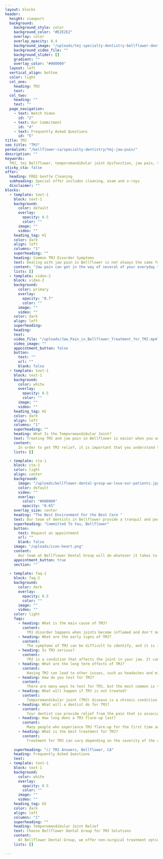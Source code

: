 ```yaml
---
layout: blocks
header:
  height: viewport
  background:
    background_style: color
    background_color: "#E2E2E2"
    overlay: color
    overlay_opacity: 0.4
    background_image: "/uploads/tmj-specialty-dentistry-bellflower-dental-bellflower-ca-hero.jpg"
    background_video_file: ""
    background_slider: []
    gradient: ""
    overlay_color: "#000000"
  layout: left
  vertical_align: bottom
  color: light
  col_one:
    heading: TMJ
    text: 
  col_two:
    heading: ""
    text: ""
  page_navigation:
    - text: Watch Video
      id: "2"
    - text: Our Commitment
      id: "4"
    - text: Frequently Asked Questions
      id: "5"
title: TMJ
seo_title: "TMJ"
permalink: "/bellflower-ca/specialty-dentistry/tmj-jaw-pain/"
description: ""
keywords:
  TMJ, tmj Bellflower, temporomandibular joint dysfunction, jaw pain, tmj treatment, tmj symptoms, tmj pain, what is tmj, tmj headache, mouth guard for tmj, tmj causes, tmj disorder, jaw clicking, sore jaw, jaw popping 
sticky_cta: false
offer:
  heading: FREE Gentle Cleaning
  subheading: Special offer includes cleaning, exam and x-rays
  disclaimer: ""
blocks:
  - template: text-1
    block: text-1
    background:
      color: default
      overlay:
        opacity: 0.5
        color: ""
      image: ""
      video: ""
    heading_tag: H1
    color: dark
    align: left
    columns: "1"
    superheading: ""
    heading: Common TMJ Disorder Symptoms
    text: Dealing with jaw pain in Bellflower is not always the same for everyone, especially the symptoms
    content: "Jaw pain can get in the way of several of your everyday tasks, especially if you have TMJ disorder, or Temporomandibular joint disorder. But how do you know if you have TMJ? You can start by recognizing if you have any of the following symptoms: jaw popping or clicking, headaches, migraines, earaches, ringing in your ears, neck pain, difficulty chewing, or a locking jaw. You don’t have to be experiencing all of these symptoms, but if you have several, it may be a sign you have TMJ. If this is the case, our team at Bellflower Dental Group* can help! Our experienced team of dental professionals can get you in for an examination and introduce you to the treatment options that are right for you. For a consultation, call us to schedule an appointment."
    lists: []
  - template: video-2
    block: video-2
    background:
      color: primary
      overlay:
        opacity: "0.7"
        color: ""
      image: ""
      video: ""
    color: dark
    align: left
    superheading: 
    heading:
    text:
    video_file: "/uploads/Jaw_Pain_in_Bellflower_Treatment_for_TMJ.mp4"
    video_image: ""
    appointment_button: false
    button:
      text: ""
      url: ""
      blank: false
  - template: text-1
    block: text-1
    background:
      color: white
      overlay:
        opacity: 0.5
        color: ""
      image: ""
      video: ""
    heading_tag: H2
    color: dark
    align: left
    columns: "1"
    superheading: ""
    heading: What Is the Temporomandibular Joint?
    text: Treating TMJ and jaw pain in Bellflower is easier when you understand the disorder
    content:
      In order to get TMJ relief, it is important that you understand the basics of your disorder and the treatment. The Temporomandibular joint is the joint that connects your jaw to your skull, which allows you to move it around freely. However, if you have TMJ, you are unable to do so, and instead feel a pain in your jaw while experiencing popping, clicking, or even locking of the joint. There are several different TMJ causes that may be attributing to your pain, such as the alignment of your teeth. If teeth alignment is the case, we have a few options for treatment to help get your teeth aligned* to relieve your TMJ pain, like Invisalign. We can also provide Botox injections for relaxing your jaw muscles, nighttime appliances, and corrective jaw surgery for treating TMJ in Bellflower. It is also important to recognize some things you can do on your own to help eliminate the pain temporarily. Those who suffer with TMJ disorder often clench or grind the teeth together, which can make your disorder worse. You can take over-the-counter pain medications such as aspirin or Tylenol to help with the pain, or you can apply a heating pad to the area and eat a soft food diet. Each TMJ case is different, so it takes proper examination by a professional to find the cause of your pain, and also to suggest the correct mode of treatment. If you are having trouble with jaw pain in Bellflower, please give us a call, so we can get your TMJ treatment started as soon as possible.
    lists: []

  - template: cta-1
    block: cta-1
    color: light
    align: center
    background:
      image: "/uploads/bellflower-dental-group-we-love-our-patients.jpg"
      color: default
      video: ""
      overlay:
        color: "#000000"
        opacity: "0.65"
    overlay_size: center
    heading: "The Best Environment For the Best Care "
    text: Our team of dentists in Bellflower provide a tranquil and peaceful environment for the best possible care
    superheading: "Committed To You, Bellflower"
    button:
      text: Request an appointment
      url: ""
      blank: false
    image: "/uploads/icon-heart.png"
    content:
      Our team at Bellflower Dental Group will do whatever it takes to make sure you receive the care you need to be comfortable during any and all procedures. We can provide you with music, movies, and more to help you feel relaxed and at home for your treatment. Not only do we want you to feel comfortable, but also to enjoy all of your dental visits. We are available to answer your questions 24/7. Call us now.
    appointment_button: true
    section: ""
    
  - template: faq-2
    block: faq-2
    background:
      color: dark
      overlay:
        opacity: 0.5
        color: ""
      image: ""
      video: ""
    color: light
    faqs:
      - heading: What is the main cause of TMJ?
        content:
          TMJ disorder happens when joints become inflamed and don't move smoothly, causing symptoms like painful chewing; limited ability to open your mouth; difficulty speaking because of facial muscle spasms; tension headache; clicking sounds with jaw movement; popping or grating sound when opening and closing your mouth; and restricted opening.
      - heading: What are the early signs of TMJ?
        content:
          The symptoms of TMJ can be difficult to identify, and it is important to be aware of the common warning signs. Constant pain in jaw muscles or joints that worsen with chewing, clenching teeth, or biting down may indicate a problem. Pain in the teeth is often experienced by those who have worn their teeth down due to grinding and clenching habits. Additionally, headaches may occur when trying to sleep at night if there is an issue with your mouth. If you are experiencing any of these issues, please contact your dentist immediately for further examination!
      - heading: Is TMJ serious?
        content:
          TMJ is a condition that affects the joint in your jaw. It can cause chronic pain, headaches, and difficulty chewing food. The symptoms of TMJ are often dismissed as mere aches or pains because they are so common. But it's important to be aware of these early warning signs so you can get treatment before the problem worsens.
      - heading: What are the long term effects of TMJ?
        content:
          Having TMJ can lead to other issues, such as headaches and migraines. These conditions are often caused by the way you chew your food or how your jaw is aligned. If you experience any of these symptoms, it's important to seek treatment from a professional dentist in order to prevent more serious problems down the road.
      - heading: How do you test for TMJ?
        content:
          There are many ways to test for TMJ, but the most common is through a simple jaw exam. The doctor will ask you to open your mouth wide and close it with their hands on both sides of your head. They will then feel the upper teeth on each side of your head touching against one another. If they notice any significant pressure or pain when this happens, they may suspect that there is an issue with the TMJ. This can be caused by clenching or grinding the teeth together often, an injury, or just getting older! Luckily there are many treatments available, including massage therapy, orthodontics (braces), and surgery if needed. 
      - heading: What will happen if TMJ is not treated?
        content:
          Temporomandibular joint (TMJ) disease is a chronic condition that affects the jaw, mouth, and teeth. It can cause pain or tenderness in your face, neck, or head. If left untreated, TMJ may lead to more serious health problems like headaches, earaches, and heartburn.
      - heading: What will a dentist do for TMJ?
        content:
          Your dentist can provide relief from the pain that is associated with this condition, such as headaches and earaches. When it comes time for treatment, your dentist may recommend an orthotic device to wear at night while sleeping. This device will keep your jaw in place and reduce the amount of movement that occurs when you open and close your mouth.
      - heading: How long does a TMJ flare-up last?
        content:
          Many people who experience TMJ flare-up for the first time are often concerned about how long it will last. The best way to answer this question is to think of an episode as a single event. An individual may have multiple flare-ups for various reasons, but each one is considered its own occurrence. When answering how long does TMJ flare-up last, you should also consider what type of therapy they're receiving and what type of pain medication they're taking if any at all.
      - heading: What is the best treatment for TMJ?
        content:
          Treatment for TMJ can vary depending on the severity of the condition. Some people simply need to adjust their bite and change tooth grinding habits, while others may require more complicated procedures such as surgery. If you suspect that you may have TMD, then visit your doctor to get properly diagnosed. Once identified as having TMJ disorder, there are several treatment options available such as physical therapy and medication (NSAIDS) which can help reduce swelling and relieve pain.
          
    superheading: "// TMJ Answers, Bellflower, CA"
    heading: Frequently Asked Questions
    text: 
  - template: text-1
    block: text-1
    background:
      color: white
      overlay:
        opacity: 0.5
        color: ""
      image: ""
      video: ""
    heading_tag: H2
    color: dark
    align: left
    columns: "1"
    superheading: ""
    heading: Temporomandibular Joint Relief
    text: Choose Bellflower Dental Group for TMJ Solutions
    content:
      At Bellflower Dental Group, we offer non-surgical treatment options for people suffering from TMJ disorders who want to avoid surgery but still get relief from their painful symptoms. Our gentle treatments are designed to reduce inflammation in the joints while also helping patients learn how to manage stress levels that may be contributing factors leading to flare-ups of their condition. 
    lists: []
    
---
```

